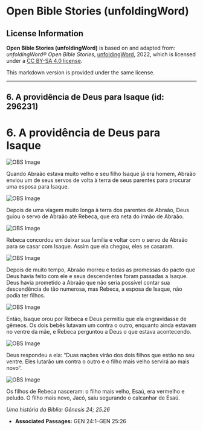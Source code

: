 # Open Bible Stories (unfoldingWord)

## License Information

**Open Bible Stories (unfoldingWord)** is based on and adapted from: _unfoldingWord® Open Bible Stories_, [unfoldingWord](https://unfoldingword.org/utw), 2022, which is licensed under a [CC BY-SA 4.0 license](https://creativecommons.org/licenses/by-sa/4.0/legalcode.en).

This markdown version is provided under the same license.



--------------------------------

## 6. A providência de Deus para Isaque (id: 296231)

6\. A providência de Deus para Isaque
=====================================

![OBS Image](https://cdn.door43.org/obs/jpg/360px/obs-en-06-01.jpg)

Quando Abraão estava muito velho e seu filho Isaque já era homem, Abraão enviou um de seus servos de volta à terra de seus parentes para procurar uma esposa para Isaque.

![OBS Image](https://cdn.door43.org/obs/jpg/360px/obs-en-06-02.jpg)

Depois de uma viagem muito longa à terra dos parentes de Abraão, Deus guiou o servo de Abraão até Rebeca, que era neta do irmão de Abraão.

![OBS Image](https://cdn.door43.org/obs/jpg/360px/obs-en-06-03.jpg)

Rebeca concordou em deixar sua família e voltar com o servo de Abraão para se casar com Isaque. Assim que ela chegou, eles se casaram.

![OBS Image](https://cdn.door43.org/obs/jpg/360px/obs-en-06-04.jpg)

Depois de muito tempo, Abraão morreu e todas as promessas do pacto que Deus havia feito com ele e seus descendentes foram passadas a Isaque. Deus havia prometido a Abraão que não seria possível contar sua descendência de tão numerosa, mas Rebeca, a esposa de Isaque, não podia ter filhos.

![OBS Image](https://cdn.door43.org/obs/jpg/360px/obs-en-06-05.jpg)

Então, Isaque orou por Rebeca e Deus permitiu que ela engravidasse de gêmeos. Os dois bebês lutavam um contra o outro, enquanto ainda estavam no ventre da mãe, e Rebeca perguntou a Deus o que estava acontecendo.

![OBS Image](https://cdn.door43.org/obs/jpg/360px/obs-en-06-06.jpg)

Deus respondeu a ela: “Duas nações virão dos dois filhos que estão no seu ventre. Eles lutarão um contra o outro e o filho mais velho servirá ao mais novo”.

![OBS Image](https://cdn.door43.org/obs/jpg/360px/obs-en-06-07.jpg)

Os filhos de Rebeca nasceram: o filho mais velho, Esaú, era vermelho e peludo. O filho mais novo, Jacó, saiu segurando o calcanhar de Esaú.

*Uma história da Bíblia: Gênesis 24; 25\.26*

* **Associated Passages:** GEN 24:1–GEN 25:26

